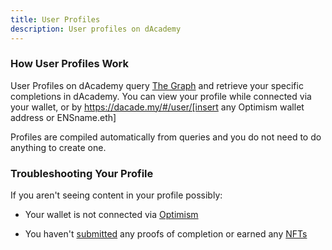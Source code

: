 ```yaml
---
title: User Profiles
description: User profiles on dAcademy
---
```


### How User Profiles Work

User Profiles on dAcademy query [The Graph](/stack/thegraph) and retrieve your specific completions in dAcademy.  You can view your profile while connected via your wallet, or by https://dacade.my/#/user/[insert any Optimism wallet address or ENSname.eth]

Profiles are compiled automatically from queries and you do not need to do anything to create one.

### Troubleshooting Your Profile

If you aren't seeing content in your profile possibly:

- Your wallet is not connected via [Optimism](/stack/optimism)

- You haven't [submitted](/use/submissions) any proofs of completion or earned any [NFTs](/stack/soulboundnfts)